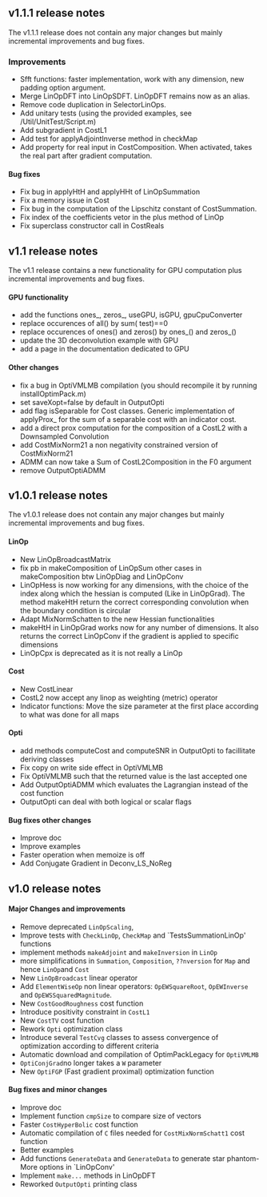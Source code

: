 ## v1.1.1 release notes
The v1.1.1 release does not contain any major changes but mainly incremental improvements and bug fixes. 

### Improvements 
- Sfft functions: faster implementation, work with any dimension, new padding option argument.
- Merge LinOpDFT into LinOpSDFT. LinOpDFT remains now as an alias.
- Remove code duplication in SelectorLinOps.
- Add unitary tests (using the provided examples, see /Util/UnitTest/Script.m)
- Add subgradient in CostL1 
- Add test for applyAdjointInverse method in checkMap
- Add property for real input in CostComposition. When activated, takes the real part after gradient computation.

#### Bug fixes
- Fix bug in applyHtH and applyHHt of LinOpSummation
- Fix a memory issue in Cost
- Fix bug in the computation of the Lipschitz constant of CostSummation.
- Fix index of the coefficients vetor in the plus method of LinOp
- Fix superclass constructor call in CostReals

## v1.1 release notes
The v1.1 release contains a new functionality for GPU computation plus incremental improvements and bug fixes. 

#### GPU functionality
- add the functions ones_, zeros_, useGPU, isGPU, gpuCpuConverter
- replace occurences of all() by sum( test)==0 
- replace occurences of ones() and zeros() by  ones_() and zeros_()
- update the 3D deconvolution example with GPU
- add a page in the documentation dedicated to GPU

#### Other changes
- fix a bug in OptiVMLMB compilation (you should recompile it by running installOptimPack.m)
- set saveXopt=false by default in OutputOpti
- add flag isSeparable for Cost classes. Generic implementation of applyProx_ for the sum of a separable cost with an indicator cost.
- add a direct prox computation for the composition of a CostL2 with a Downsampled Convolution
- add CostMixNorm21 a non negativity constrained version of CostMixNorm21
- ADMM can now take a Sum of CostL2Composition in the F0 argument
- remove OutputOptiADMM


## v1.0.1 release notes
The v1.0.1 release does not contain any major changes but mainly incremental improvements and bug fixes. 

#### LinOp
- New LinOpBroadcastMatrix
- fix pb in makeComposition of LinOpSum other cases in makeComposition btw LinOpDiag and LinOpConv
- LinOpHess is now working for any dimensions, with the choice of the index along which the hessian is computed (Like in LinOpGrad). The method makeHtH return the correct corresponding convolution when the boundary condition is circular
- Adapt MixNormSchatten to the new Hessian functionalities
- makeHtH in LinOpGrad works now for any number of dimensions. It also returns the correct LinOpConv if the gradient is applied to specific dimensions
- LinOpCpx is deprecated as it is not really a LinOp

#### Cost
- New CostLinear
- CostL2 now accept any linop as weighting (metric) operator
- Indicator functions: Move the size parameter at the first place according to what was done for all maps

#### Opti
- add methods computeCost and computeSNR in OutputOpti to facillitate deriving classes
- Fix copy on write side effect in OptiVMLMB
- Fix OptiVMLMB such that the returned value is the last accepted one
- Add OutputOptiADMM which evaluates the Lagrangian instead of the cost function
- OutputOpti can deal with both logical or scalar flags

#### Bug fixes other changes
- Improve doc
- Improve examples
- Faster operation when memoize is off
- Add Conjugate Gradient in Deconv_LS_NoReg


## v1.0 release notes

#### Major Changes and improvements
- Remove deprecated `LinOpScaling`,
- Improve tests with `CheckLinOp`, `CheckMap` and `TestsSummationLinOp' functions
- implement methods `makeAdjoint` and `makeInversion` in `LinOp`
- more simplifications in `Summation`, `Composition`, `??nversion` for `Map` and hence `LinOp`and `Cost`
- New `LinOpBroadcast` linear operator
- Add `ElementWiseOp` non linear operators: `OpEWSquareRoot`, `OpEWInverse` and `OpEWSSquaredMagnitude`.  
- New `CostGoodRoughness` cost function
- Introduce positivity constraint in `CostL1`
- New  `CostTV` cost function
- Rework `Opti` optimization class
- Introduce several `TestCvg` classes to assess convergence of optimization according to different criteria
- Automatic download and compilation of OptimPackLegacy for `OptiVMLMB`
- `OptiConjGrad`no longer takes a `W` parameter
- New `OptiFGP` (Fast gradient proximal) optimization function



#### Bug fixes and minor changes
- Improve doc
- Implement function `cmpSize` to compare size of vectors
- Faster `CostHyperBolic` cost function
- Automatic compilation of `C` files needed for `CostMixNormSchatt1` cost function
- Better examples
- Add functions `GenerateData` and `GenerateData` to generate  star phantom- More options in `LinOpConv'
- Implement `make...` methods in LinOpDFT
- Reworked `OutputOpti` printing class


